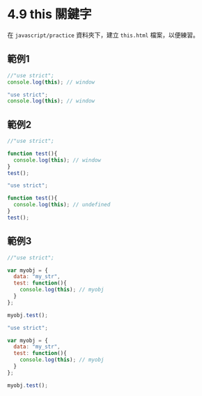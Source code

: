 # 4.9 this 關鍵字

在 `javascript/practice` 資料夾下，建立 `this.html` 檔案，以便練習。

## 範例1

```javascript
//"use strict";
console.log(this); // window
```

```javascript
"use strict";
console.log(this); // window
```

## 範例2

```javascript
//"use strict";

function test(){
  console.log(this); // window
}
test();
```

```javascript
"use strict";

function test(){
  console.log(this); // undefined
}
test();
```

## 範例3

```javascript
//"use strict";

var myobj = {
  data: "my_str",
  test: function(){
    console.log(this); // myobj
  }
};

myobj.test();
```

```javascript
"use strict";

var myobj = {
  data: "my_str",
  test: function(){
    console.log(this); // myobj
  }
};

myobj.test();
```



